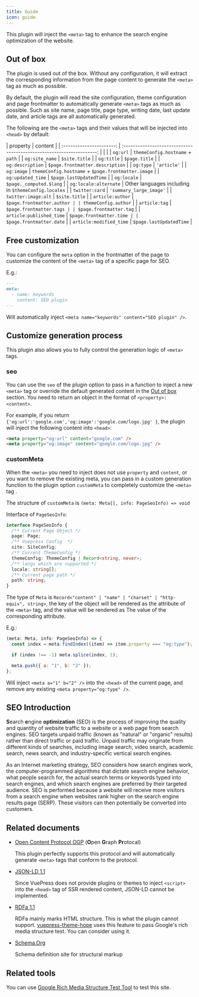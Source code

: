 ```yaml
---
title: Guide
icon: guide
---
```


This plugin will inject the `<meta>` tag to enhance the search engine optimization of the website.

## Out of box

The plugin is used out of the box. Without any configuration, it will extract the corresponding information from the page content to generate the `<meta>` tag as much as possible.

By default, the plugin will read the site configuration, theme configuration and page frontmatter to automatically generate `<meta>` tags as much as possible. Such as site name, page title, page type, writing date, last update date, and article tags are all automatically generated.

The following are the `<meta>` tags and their values that will be injected into `<head>` by default:

| property | content |
| :----------------------: | :-------------------------------------------------------------------: | | |
| `og:url` | `themeConfig.hostname` + `path` |
| `og:site_name` | `$site.title` |
| `og:title` | `$page.title` |
| `og:description` | `$page.frontmatter.description` |
| `og:type` | `'article'` |
| `og:image` | `themeConfig.hostname` + `$page.frontmatter.image` |
| `og:updated_time` | `$page.lastUpdatedTime` |
| `og:locale` | `$page._computed.$lang` |
| `og:locale:alternate` | Other languages including in `$themeConfig.locales` |
| `twitter:card` | `'summary_large_image'` |
| `twitter:image:alt` | `$site.title` |
| `article:author` | `$page.frontmatter.author | | themeConfig.author` |
| `article:tag` | `$page.frontmatter.tags | | $page.frontmatter.tag` |
| `article:published_time` | `$page.frontmatter.time | | $page.frontmatter.date` |
| `article:modified_time` | `$page.lastUpdatedTime` |

## Free customization

You can configure the `meta` option in the frontmatter of the page to customize the content of the `<meta>` tag of a specific page for SEO.

E.g.:

```md
---
meta:
  - name: keywords
    content: SEO plugin
---
```

Will automatically inject `<meta name="keywords" content="SEO plugin" />`.

## Customize generation process

This plugin also allows you to fully control the generation logic of `<meta>` tags.

### seo

You can use the `seo` of the plugin option to pass in a function to inject a new `<meta>` tag or override the default generated content in the [Out of box](#out-of-box) section. You need to return an object in the format of `<property>: <content>`.

For example, if you return `{'og:url':'google.com','og:image':'google.com/logo.jpg' }`, the plugin will inject the following content into `<head>`:

```html
<meta property="og:url" content="google.com" />
<meta property="og:image" content="google.com/logo.jpg" />
```

### customMeta

When the `<meta>` you need to inject does not use `property` and `content`, or you want to remove the existing meta, you can pass in a custom generation function to the plugin option `customMeta` to completely customize the `<meta>` tag .

The structure of `customMeta` is `(meta: Meta[], info: PageSeoInfo) => void`

Interface of `PageSeoInfo`:

```ts
interface PageSeoInfo {
  /** Current Page Object */
  page: Page;
  /** Vuepress Config  */
  site: SiteConfig;
  /** Current ThemeConfig */
  themeConfig: ThemeConfig | Record<string, never>;
  /** langs which are supported */
  locale: string[];
  /** Current page path */
  path: string;
}
```

The type of `Meta` is `Record<"content" | "name" | "charset" | "http-equiv", string>`, the key of the object will be rendered as the attribute of the `<meta>` tag, and the value will be rendered as The value of the corresponding attribute.

E.g.:

```js
(meta: Meta, info: PageSeoInfo) => {
  const index = meta.findIndex((item) => item.property === "og:type");

  if (index !== -1) meta.splice(index, 1);

  meta.push({ a: "1", b: "2" });
};
```

Will inject `<meta a="1" b="2" />` into the `<head>` of the current page, and remove any existing `<meta property="og:type" />`.

## SEO Introduction

**S**earch **e**ngine **optimization** (SEO) is the process of improving the quality and quantity of website traffic to a website or a web page from search engines. SEO targets unpaid traffic (known as "natural" or "organic" results) rather than direct traffic or paid traffic. Unpaid traffic may originate from different kinds of searches, including image search, video search, academic search, news search, and industry-specific vertical search engines.

As an Internet marketing strategy, SEO considers how search engines work, the computer-programmed algorithms that dictate search engine behavior, what people search for, the actual search terms or keywords typed into search engines, and which search engines are preferred by their targeted audience. SEO is performed because a website will receive more visitors from a search engine when websites rank higher on the search engine results page (SERP). These visitors can then potentially be converted into customers.

## Related documents

- [Open Content Protocol OGP](https://ogp.me/) (**O**pen **G**raph **Pr**otocal)

  This plugin perfectly supports this protocol and will automatically generate `<meta>` tags that conform to the protocol.

- [JSON-LD 1.1](https://www.w3.org/TR/json-ld-api/)

  Since VuePress does not provide plugins or themes to inject `<script>` into the `<head>` tag of SSR rendered content, JSON-LD cannot be implemented.

- [RDFa 1.1](https://www.w3.org/TR/rdfa-primer/)

  RDFa mainly marks HTML structure. This is what the plugin cannot support. [vuepress-theme-hope](https://vuepress-theme-hope.github.io/zh/) uses this feature to pass Google's rich media structure test. You can consider using it.

- [Schema.Org](https://schema.org/)

  Schema definition site for structural markup

## Related tools

You can use [Google Rich Media Structure Test Tool](https://search.google.com/test/rich-results) to test this site.
